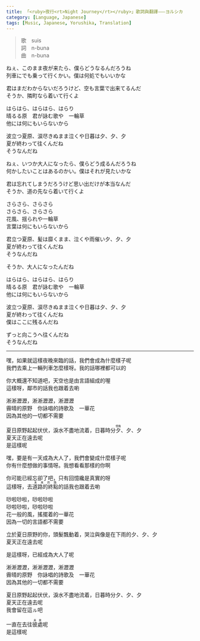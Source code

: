 ```yaml
---
title: 「<ruby>夜行<rt>Night Journey</rt></ruby>」歌詞與翻譯⸺ヨルシカ
category: [Language, Japanese]
tags: [Music, Japanese, Yorushika, Translation]
---
```


<p>
<blockquote>
歌　suis<br>
詞　n-buna<br>
曲　n-buna
</blockquote>
</p>

<div lang=ja>
<p>ねぇ、このまま夜が来たら、僕らどうなるんだろうね<br>列車にでも乗って行くかい。僕は何処でもいいかな</p><p>君はまだわからないだろうけど、空も言葉で出来てるんだ<br>そうか、隣町なら着いて行くよ</p><p>はらはら、はらはら、はらり<br>晴るる原　君が詠む歌や　一輪草<br>他には何にもいらないから</p><p>波立つ夏原、涙尽きぬまま泣くや日暮は夕、夕、夕<br>夏が終わって往くんだね<br>そうなんだね</p><!-- more --><p>ねぇ、いつか大人になったら、僕らどう成るんだろうね<br>何かしたいことはあるのかい。僕はそれが見たいかな</p><p>君は忘れてしまうだろうけど思い出だけが本当なんだ<br>そうか、道の先なら着いて行くよ</p><p>さらさら、さらさら<br>さらさら、さらさら<br>花風、揺られや一輪草<br>言葉は何にもいらないから</p><p>君立つ夏原、髪は靡くまま、泣くや雨催い夕、夕、夕<br>夏が終わって往くんだね<br>そうなんだね</p><p>そうか、大人になったんだね</p><p>はらはら、はらはら、はらり<br>晴るる原　君が詠む歌や　一輪草<br>他には何にもいらないから</p><p>波立つ夏原、涙尽きぬまま泣くや日暮は夕、夕、夕<br>夏が終わって往くんだね<br>僕はここに残るんだね</p><p>ずっと向こうへ往くんだね<br>そうなんだね</p>
</div>

<hr>

<p>嘿，如果就這樣夜晚來臨的話，我們會成為什麼樣子呢<br>我們去乘上一輛列車怎麼樣呀。我的話哪裡都可以的</p><p>你大概還不知道吧，天空也是由言語組成的喔<br>這樣呀，鄰市的話我也跟着去喲</p><p>淅淅瀝瀝，淅淅瀝瀝，淅瀝瀝<br>霽晴的原野　你詠唱的詩歌及　一華花<br>因為其他的一切都不需要</p><p>夏日原野起起伏伏，淚水不盡地流着，日暮時分<ruby>夕<rt>傍晚</ruby>、夕、夕<br>夏天正在遠去呢<br>是這樣呢</p><p>嘿，要是有一天成為大人了，我們會變成什麼樣子呢<br>你有什麼想做的事情呀。我想看看那樣的你啊</p><p>你可能已經忘卻了吧，只有回憶纔是真實的呀<br>這樣呀，去<ruby>道路的終點<rt>未來的路</ruby>的話我也跟着去喲</p><p>唦啦唦啦，唦啦唦啦<br>唦啦唦啦，唦啦唦啦<br>花一般的風，搖擺着的一華花<br>因為一切的言語都不需要</p><p>立於夏日原野的你，頭髮飄動着，哭泣與像是在下雨的夕、夕、夕<br>夏天正在遠去呢</p><p>是這樣呀，已經成為大人了呢</p><p>淅淅瀝瀝，淅淅瀝瀝，淅瀝瀝<br>霽晴的原野　你詠唱的詩歌及　一華花<br>因為其他的一切都不需要</p><p>夏日原野起起伏伏，淚水不盡地流着，日暮時分夕、夕、夕<br>夏天正在遠去呢<br>我會留在這ㇽ吧</p><p>一直在去往<ruby>彼處<rt>未來</ruby>呢<br>是這樣呢</p>
